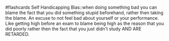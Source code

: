 #flashcards 
Self Handicapping Bias::when doing something bad you can blame the fact that you did something stupid beforehand, rather then taking the blame. An excuse to not feel bad about yourself or your performance. Like getting high before an exam to blame being high as the reason that you did poorly rather then the fact that you just didn't study AND ARE RETARDED.
<!--SR:!2023-11-08,4,270-->